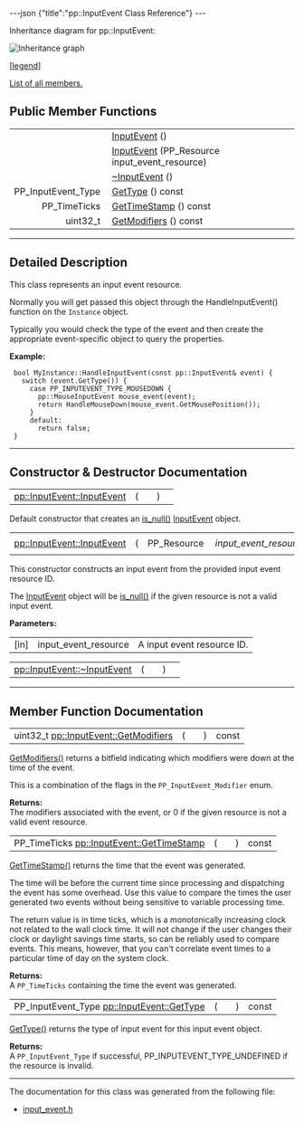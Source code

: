---json {"title":"pp::InputEvent Class Reference"} ---

Inheritance diagram for pp::InputEvent:

![Inheritance graph](/docs/native-client/pepper_stable/cpp/classpp_1_1_input_event__inherit__graph.png)

<span class="legend">\[[legend](/docs/native-client/pepper_stable/cpp/graph_legend/)\]</span>

[List of all members.](/docs/native-client/pepper_stable/cpp/classpp_1_1_input_event-members/)

Public Member Functions
-----------------------

<table><tbody><tr class="odd"><td style="text-align: right;"> </td><td><a href="/docs/native-client/pepper_stable/cpp/classpp_1_1_input_event#ac7581e4321abe8de6f3b48d70f4aa65d" class="el">InputEvent</a> ()</td></tr><tr class="even"><td style="text-align: right;"> </td><td><a href="/docs/native-client/pepper_stable/cpp/classpp_1_1_input_event#a1d4f7d3fb88de3cccc60ab26b92ccf23" class="el">InputEvent</a> (PP_Resource input_event_resource)</td></tr><tr class="odd"><td style="text-align: right;"> </td><td><a href="/docs/native-client/pepper_stable/cpp/classpp_1_1_input_event#a2492183af4fecec44a423a5b7eae6faf" class="el">~InputEvent</a> ()</td></tr><tr class="even"><td style="text-align: right;">PP_InputEvent_Type </td><td><a href="/docs/native-client/pepper_stable/cpp/classpp_1_1_input_event#a73ca79c06ff9a39304e3b390090f03dc" class="el">GetType</a> () const</td></tr><tr class="odd"><td style="text-align: right;">PP_TimeTicks </td><td><a href="/docs/native-client/pepper_stable/cpp/classpp_1_1_input_event#acc79ecdcf19f5b8a8a7268fc8ff51531" class="el">GetTimeStamp</a> () const</td></tr><tr class="even"><td style="text-align: right;">uint32_t </td><td><a href="/docs/native-client/pepper_stable/cpp/classpp_1_1_input_event#a6f94a5cd8453f1b69e55aadde73354e7" class="el">GetModifiers</a> () const</td></tr></tbody></table>

------------------------------------------------------------------------

<span id="details" class="anchor" style="margin: 0;"></span>

Detailed Description
--------------------

This class represents an input event resource.

Normally you will get passed this object through the HandleInputEvent() function on the `Instance` object.

Typically you would check the type of the event and then create the appropriate event-specific object to query the properties.

**Example:**

     bool MyInstance::HandleInputEvent(const pp::InputEvent& event) {
       switch (event.GetType()) {
         case PP_INPUTEVENT_TYPE_MOUSEDOWN {
           pp::MouseInputEvent mouse_event(event);
           return HandleMouseDown(mouse_event.GetMousePosition());
         }
         default:
           return false;
     }

------------------------------------------------------------------------

Constructor & Destructor Documentation
--------------------------------------

<span id="ac7581e4321abe8de6f3b48d70f4aa65d" class="anchor" style="margin: 0;"></span>

<table><tbody><tr class="odd"><td><a href="/docs/native-client/pepper_stable/cpp/classpp_1_1_input_event#ac7581e4321abe8de6f3b48d70f4aa65d" class="el">pp::InputEvent::InputEvent</a></td><td>(</td><td></td><td>)</td><td></td></tr></tbody></table>

Default constructor that creates an <a href="/docs/native-client/pepper_stable/cpp/classpp_1_1_resource#a859068e34cdc2dc0b78754c255323aa9" class="el" title="This functions determines if this resource is invalid or uninitialized.">is_null()</a> <a href="/docs/native-client/pepper_stable/cpp/classpp_1_1_input_event/" class="el" title="This class represents an input event resource.">InputEvent</a> object.

<span id="a1d4f7d3fb88de3cccc60ab26b92ccf23" class="anchor" style="margin: 0;"></span>

<table><tbody><tr class="odd"><td><a href="/docs/native-client/pepper_stable/cpp/classpp_1_1_input_event#ac7581e4321abe8de6f3b48d70f4aa65d" class="el">pp::InputEvent::InputEvent</a></td><td>(</td><td>PP_Resource </td><td><em>input_event_resource</em></td><td>)</td><td><code> [explicit]</code></td></tr></tbody></table>

This constructor constructs an input event from the provided input event resource ID.

The <a href="/docs/native-client/pepper_stable/cpp/classpp_1_1_input_event/" class="el" title="This class represents an input event resource.">InputEvent</a> object will be <a href="/docs/native-client/pepper_stable/cpp/classpp_1_1_resource#a859068e34cdc2dc0b78754c255323aa9" class="el" title="This functions determines if this resource is invalid or uninitialized.">is_null()</a> if the given resource is not a valid input event.

**Parameters:**  
<table><tbody><tr class="odd"><td>[in]</td><td>input_event_resource</td><td>A input event resource ID.</td></tr></tbody></table>

<span id="a2492183af4fecec44a423a5b7eae6faf" class="anchor" style="margin: 0;"></span>

<table><tbody><tr class="odd"><td><a href="/docs/native-client/pepper_stable/cpp/classpp_1_1_input_event#a2492183af4fecec44a423a5b7eae6faf" class="el">pp::InputEvent::~InputEvent</a></td><td>(</td><td></td><td>)</td><td></td></tr></tbody></table>

------------------------------------------------------------------------

Member Function Documentation
-----------------------------

<span id="a6f94a5cd8453f1b69e55aadde73354e7" class="anchor" style="margin: 0;"></span>

<table><tbody><tr class="odd"><td>uint32_t <a href="/docs/native-client/pepper_stable/cpp/classpp_1_1_input_event#a6f94a5cd8453f1b69e55aadde73354e7" class="el">pp::InputEvent::GetModifiers</a></td><td>(</td><td></td><td>)</td><td>const</td></tr></tbody></table>

<a href="/docs/native-client/pepper_stable/cpp/classpp_1_1_input_event#a6f94a5cd8453f1b69e55aadde73354e7" class="el" title="GetModifiers() returns a bitfield indicating which modifiers were down at the time of the event...">GetModifiers()</a> returns a bitfield indicating which modifiers were down at the time of the event.

This is a combination of the flags in the `PP_InputEvent_Modifier` enum.

**Returns:**  
The modifiers associated with the event, or 0 if the given resource is not a valid event resource.

<span id="acc79ecdcf19f5b8a8a7268fc8ff51531" class="anchor" style="margin: 0;"></span>

<table><tbody><tr class="odd"><td>PP_TimeTicks <a href="/docs/native-client/pepper_stable/cpp/classpp_1_1_input_event#acc79ecdcf19f5b8a8a7268fc8ff51531" class="el">pp::InputEvent::GetTimeStamp</a></td><td>(</td><td></td><td>)</td><td>const</td></tr></tbody></table>

<a href="/docs/native-client/pepper_stable/cpp/classpp_1_1_input_event#acc79ecdcf19f5b8a8a7268fc8ff51531" class="el" title="GetTimeStamp() returns the time that the event was generated.">GetTimeStamp()</a> returns the time that the event was generated.

The time will be before the current time since processing and dispatching the event has some overhead. Use this value to compare the times the user generated two events without being sensitive to variable processing time.

The return value is in time ticks, which is a monotonically increasing clock not related to the wall clock time. It will not change if the user changes their clock or daylight savings time starts, so can be reliably used to compare events. This means, however, that you can't correlate event times to a particular time of day on the system clock.

**Returns:**  
A `PP_TimeTicks` containing the time the event was generated.

<span id="a73ca79c06ff9a39304e3b390090f03dc" class="anchor" style="margin: 0;"></span>

<table><tbody><tr class="odd"><td>PP_InputEvent_Type <a href="/docs/native-client/pepper_stable/cpp/classpp_1_1_input_event#a73ca79c06ff9a39304e3b390090f03dc" class="el">pp::InputEvent::GetType</a></td><td>(</td><td></td><td>)</td><td>const</td></tr></tbody></table>

<a href="/docs/native-client/pepper_stable/cpp/classpp_1_1_input_event#a73ca79c06ff9a39304e3b390090f03dc" class="el" title="GetType() returns the type of input event for this input event object.">GetType()</a> returns the type of input event for this input event object.

**Returns:**  
A `PP_InputEvent_Type` if successful, PP\_INPUTEVENT\_TYPE\_UNDEFINED if the resource is invalid.

------------------------------------------------------------------------

The documentation for this class was generated from the following file:

-   <a href="/docs/native-client/pepper_stable/cpp/input__event_8h/" class="el">input_event.h</a>
